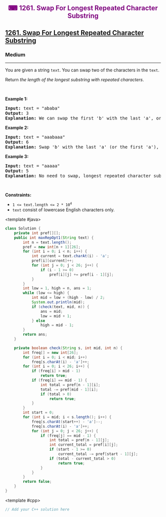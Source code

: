 <div align = "center">
<h style = "margin-bottom: 0px; margin-top: 0px; color : purple;" align = "center" class = "header">

## ⌨ 1261. Swap For Longest Repeated Character Substring

</h>
</div>

<h2><a href="https://leetcode.com/problems/swap-for-longest-repeated-character-substring" target = "_blank">1261. Swap For Longest Repeated Character Substring</a></h2><h3>Medium</h3><hr><p>You are given a string <code>text</code>. You can swap two of the characters in the <code>text</code>.</p>

<p>Return <em>the length of the longest substring with repeated characters</em>.</p>

<p>&nbsp;</p>
<p><strong class="example">Example 1:</strong></p>

<pre>
<strong>Input:</strong> text = &quot;ababa&quot;
<strong>Output:</strong> 3
<strong>Explanation:</strong> We can swap the first &#39;b&#39; with the last &#39;a&#39;, or the last &#39;b&#39; with the first &#39;a&#39;. Then, the longest repeated character substring is &quot;aaa&quot; with length 3.
</pre>

<p><strong class="example">Example 2:</strong></p>

<pre>
<strong>Input:</strong> text = &quot;aaabaaa&quot;
<strong>Output:</strong> 6
<strong>Explanation:</strong> Swap &#39;b&#39; with the last &#39;a&#39; (or the first &#39;a&#39;), and we get longest repeated character substring &quot;aaaaaa&quot; with length 6.
</pre>

<p><strong class="example">Example 3:</strong></p>

<pre>
<strong>Input:</strong> text = &quot;aaaaa&quot;
<strong>Output:</strong> 5
<strong>Explanation:</strong> No need to swap, longest repeated character substring is &quot;aaaaa&quot; with length is 5.
</pre>

<p>&nbsp;</p>
<p><strong>Constraints:</strong></p>

<ul>
	<li><code>1 &lt;= text.length &lt;= 2 * 10<sup>4</sup></code></li>
	<li><code>text</code> consist of lowercase English characters only.</li>
</ul>

<CodeTabs :languages="[ { name: 'C++', slot: 'cpp' }, { name: 'Java', slot: 'java' } ]">

<template #java>

```java
class Solution {
    private int pref[][];
    public int maxRepOpt1(String text) {
        int n = text.length();
        pref = new int[n + 1][26];
        for (int i = 0; i < n; i++) {
            int current = text.charAt(i) - 'a';
            pref[i][current]++;
            for (int j = 0; j < 26; j++) {
                if (i - 1 >= 0)
                    pref[i][j] += pref[i - 1][j];
            }
        }
        int low = 1, high = n, ans = 1;
        while (low <= high) {
            int mid = low + (high - low) / 2;
            System.out.println(mid);
            if (check(text, mid, n)) {
                ans = mid;
                low = mid + 1;
            } else
                high = mid - 1;
        }
        return ans;
    }

    private boolean check(String s, int mid, int n) {
        int freq[] = new int[26];
        for (int i = 0; i < mid; i++)
            freq[s.charAt(i) - 'a']++;
        for (int i = 0; i < 26; i++) {
            if (freq[i] > mid - 1)
                return true;
            if (freq[i] == mid - 1) {
                int total = pref[n - 1][i];
                total -= pref[mid - 1][i];
                if (total > 0)
                    return true;
            }
        }
        int start = 0;
        for (int i = mid; i < s.length(); i++) {
            freq[s.charAt(start++) - 'a']--;
            freq[s.charAt(i) - 'a']++;
            for (int j = 0; j < 26; j++) {
                if (freq[j] == mid - 1) {
                    int total = pref[n - 1][j];
                    int current_total = pref[i][j];
                    if (start - 1 >= 0)
                        current_total -= pref[start - 1][j];
                    if (total - current_total > 0)
                        return true;
                }
            }
        }
        return false;
    }
}
```

</template>

<template #cpp>

```cpp
// Add your C++ solution here
```

</template>

</CodeTabs>
